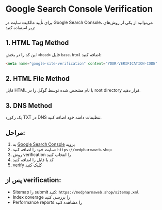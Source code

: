 # Google Search Console Verification

برای تأیید مالکیت سایت در Google Search Console، می‌توانید از یکی از روش‌های زیر استفاده کنید:

## 1. HTML Tag Method
این کد را در بخش `<head>` فایل `base.html` اضافه کنید:
```html
<meta name="google-site-verification" content="YOUR-VERIFICATION-CODE" />
```

## 2. HTML File Method  
فایل HTML با نام مشخص شده توسط گوگل را در root directory قرار دهید.

## 3. DNS Method
یک رکورد TXT در DNS تنظیمات دامنه خود اضافه کنید.

## مراحل:
1. به [Google Search Console](https://search.google.com/search-console) بروید
2. سایت خود را اضافه کنید: `https://medpharmaweb.shop`
3. روش verification را انتخاب کنید
4. کد یا فایل را اضافه کنید
5. verify کلیک کنید

## پس از verification:
- Sitemap را submit کنید: `https://medpharmaweb.shop/sitemap.xml`
- Index coverage را بررسی کنید
- Performance reports را مشاهده کنید